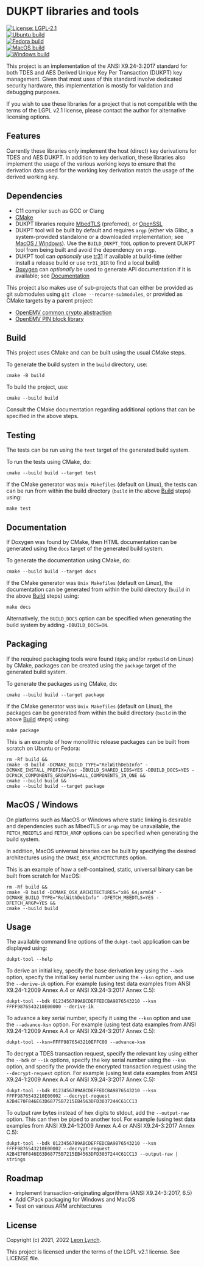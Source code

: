 DUKPT libraries and tools
=========================

[![License: LGPL-2.1](https://img.shields.io/github/license/openemv/dukpt)](https://www.gnu.org/licenses/old-licenses/lgpl-2.1.html)<br/>
[![Ubuntu build](https://github.com/openemv/dukpt/actions/workflows/ubuntu-build.yaml/badge.svg)](https://github.com/openemv/dukpt/actions/workflows/ubuntu-build.yaml)<br/>
[![Fedora build](https://github.com/openemv/dukpt/actions/workflows/fedora-build.yaml/badge.svg)](https://github.com/openemv/dukpt/actions/workflows/fedora-build.yaml)<br/>
[![MacOS build](https://github.com/openemv/dukpt/actions/workflows/macos-build.yaml/badge.svg)](https://github.com/openemv/dukpt/actions/workflows/macos-build.yaml)<br/>
[![Windows build](https://github.com/openemv/dukpt/actions/workflows/windows-build.yaml/badge.svg)](https://github.com/openemv/dukpt/actions/workflows/windows-build.yaml)<br/>

This project is an implementation of the ANSI X9.24-3:2017 standard for both
TDES and AES Derived Unique Key Per Transaction (DUKPT) key management. Given
that most uses of this standard involve dedicated security hardware, this
implementation is mostly for validation and debugging purposes.

If you wish to use these libraries for a project that is not compatible with
the terms of the LGPL v2.1 license, please contact the author for alternative
licensing options.

Features
--------

Currently these libraries only implement the host (direct) key derivations for
TDES and AES DUKPT. In addition to key derivation, these libraries also
implement the usage of the various working keys to ensure that the derivation
data used for the working key derivation match the usage of the derived
working key.

Dependencies
------------

* C11 compiler such as GCC or Clang
* [CMake](https://cmake.org/)
* DUKPT libraries require [MbedTLS](https://github.com/Mbed-TLS/mbedtls)
  (preferred), or [OpenSSL](https://www.openssl.org/)
* DUKPT tool will be built by default and requires `argp` (either via Glibc, a
  system-provided standalone or a downloaded implementation; see
  [MacOS / Windows](#macos--windows)). Use the `BUILD_DUKPT_TOOL` option to
  prevent DUKPT tool from being built and avoid the dependency on `argp`.
* DUKPT tool can _optionally_ use [tr31](https://github.com/openemv/tr31) if
  available at build-time (either install a release build or use `tr31_DIR` to
  find a local build)
* [Doxygen](https://github.com/doxygen/doxygen) can _optionally_ be used to
  generate API documentation if it is available; see
  [Documentation](#documentation)

This project also makes use of sub-projects that can either be provided as
git submodules using `git clone --recurse-submodules`, or provided as CMake
targets by a parent project:
* [OpenEMV common crypto abstraction](https://github.com/openemv/crypto)
* [OpenEMV PIN block library](https://github.com/openemv/pinblock)

Build
-----

This project uses CMake and can be built using the usual CMake steps.

To generate the build system in the `build` directory, use:
```
cmake -B build
```

To build the project, use:
```
cmake --build build
```

Consult the CMake documentation regarding additional options that can be
specified in the above steps.

Testing
-------

The tests can be run using the `test` target of the generated build system.

To run the tests using CMake, do:
```
cmake --build build --target test
```

If the CMake generator was `Unix Makefiles` (default on Linux), the tests can
can be run from within the build directory (`build` in the above
[Build](#build) steps) using:
```
make test
```

Documentation
-------------

If Doxygen was found by CMake, then HTML documentation can be generated using
the `docs` target of the generated build system.

To generate the documentation using CMake, do:
```
cmake --build build --target docs
```

If the CMake generator was `Unix Makefiles` (default on Linux), the
documentation can be generated from within the build directory (`build` in
the above [Build](#build) steps) using:
```
make docs
```

Alternatively, the `BUILD_DOCS` option can be specified when generating the
build system by adding `-DBUILD_DOCS=ON`.

Packaging
---------

If the required packaging tools were found (`dpkg` and/or `rpmbuild` on Linux)
by CMake, packages can be created using the `package` target of the generated
build system.

To generate the packages using CMake, do:
```
cmake --build build --target package
```

If the CMake generator was `Unix Makefiles` (default on Linux), the packages
can be generated from within the build directory (`build` in the above
[Build](#build) steps) using:
```
make package
```

This is an example of how monolithic release packages can be built from
scratch on Ubuntu or Fedora:
```
rm -Rf build &&
cmake -B build -DCMAKE_BUILD_TYPE="RelWithDebInfo" -DCMAKE_INSTALL_PREFIX=/usr -DBUILD_SHARED_LIBS=YES -DBUILD_DOCS=YES -DCPACK_COMPONENTS_GROUPING=ALL_COMPONENTS_IN_ONE &&
cmake --build build &&
cmake --build build --target package
```

MacOS / Windows
---------------

On platforms such as MacOS or Windows where static linking is desirable and
dependencies such as MbedTLS or `argp` may be unavailable, the `FETCH_MBEDTLS`
and `FETCH_ARGP` options can be specified when generating the build system.

In addition, MacOS universal binaries can be built by specifying the desired
architectures using the `CMAKE_OSX_ARCHITECTURES` option.

This is an example of how a self-contained, static, universal binary can be
built from scratch for MacOS:
```
rm -Rf build &&
cmake -B build -DCMAKE_OSX_ARCHITECTURES="x86_64;arm64" -DCMAKE_BUILD_TYPE="RelWithDebInfo" -DFETCH_MBEDTLS=YES -DFETCH_ARGP=YES &&
cmake --build build
```

Usage
-----

The available command line options of the `dukpt-tool` application can be
displayed using:
```
dukpt-tool --help
```

To derive an initial key, specify the base derivation key using the `--bdk`
option, specify the initial key serial number using the `--ksn` option, and
use the `--derive-ik` option. For example (using test data examples from
ANSI X9.24-1:2009 Annex A.4 or ANSI X9.24-3:2017 Annex C.5):
```
dukpt-tool --bdk 0123456789ABCDEFFEDCBA9876543210 --ksn FFFF9876543210E00000 --derive-ik
```

To advance a key serial number, specify it using the `--ksn` option and use
the `--advance-ksn` option. For example (using test data examples from
ANSI X9.24-1:2009 Annex A.4 or ANSI X9.24-3:2017 Annex C.5):
```
dukpt-tool --ksn=FFFF9876543210EFFC00 --advance-ksn
```

To decrypt a TDES transaction request, specify the relevant key using either
the `--bdk` or `--ik` options, specify the key serial number using the `--ksn`
option, and specify the provide the encrypted transaction request using the
`--decrypt-request` option. For example (using test data examples from
ANSI X9.24-1:2009 Annex A.4 or ANSI X9.24-3:2017 Annex C.5):
```
dukpt-tool --bdk 0123456789ABCDEFFEDCBA9876543210 --ksn FFFF9876543210E00002 --decrypt-request A2B4E70F846E63D68775B7215EB4563DFD3037244C61CC13
```

To output raw bytes instead of hex digits to stdout, add the `--output-raw`
option. This can then be piped to another tool. For example (using test data
examples from ANSI X9.24-1:2009 Annex A.4 or ANSI X9.24-3:2017 Annex C.5):
```
dukpt-tool --bdk 0123456789ABCDEFFEDCBA9876543210 --ksn FFFF9876543210E00002 --decrypt-request A2B4E70F846E63D68775B7215EB4563DFD3037244C61CC13 --output-raw | strings
```

Roadmap
-------

* Implement transaction-originating algorithms (ANSI X9.24-3:2017, 6.5)
* Add CPack packaging for Windows and MacOS
* Test on various ARM architectures

License
-------

Copyright (c) 2021, 2022 [Leon Lynch](https://github.com/leonlynch).

This project is licensed under the terms of the LGPL v2.1 license. See LICENSE file.
